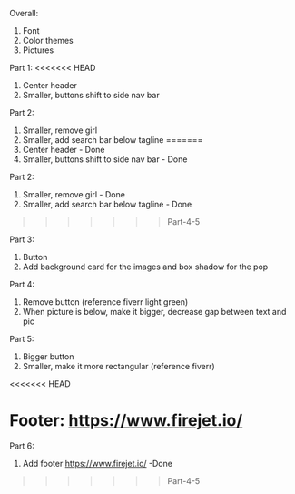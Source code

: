 Overall:
1. Font
2. Color themes
3. Pictures

Part 1:
<<<<<<< HEAD
1. Center header
2. Smaller, buttons shift to side nav bar

Part 2:
1. Smaller, remove girl
2. Smaller, add search bar below tagline
=======
1. Center header - Done
2. Smaller, buttons shift to side nav bar - Done

Part 2:
1. Smaller, remove girl - Done
2. Smaller, add search bar below tagline - Done
>>>>>>> Part-4-5

Part 3:
1. Button
2. Add background card for the images and box shadow for the pop

Part 4:
1. Remove button (reference fiverr light green)
2. When picture is below, make it bigger, decrease gap between text and pic

Part 5:
1. Bigger button
2. Smaller, make it more rectangular (reference fiverr)

<<<<<<< HEAD


Footer:
https://www.firejet.io/
=======
Part 6:
1. Add footer https://www.firejet.io/ -Done
>>>>>>> Part-4-5
